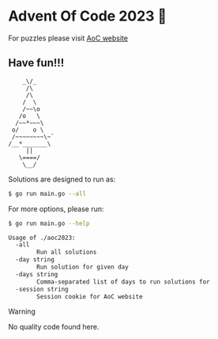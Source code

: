# Advent Of Code 2023 :christmas_tree:

For puzzles please visit [AoC website](https://adventofcode.com/2023)

## Have fun!!!

```
    _\/_
     /\
     /\
    /  \
    /~~\o
   /o   \
  /~~*~~~\
 o/    o \
 /~~~~~~~~\~`
/__*_______\
     ||
   \====/
    \__/
```

Solutions are designed to run as:

```sh
$ go run main.go --all
```

For more options, please run:

```sh
$ go run main.go --help
```

```sh
Usage of ./aoc2023:
  -all
        Run all solutions
  -day string
        Run solution for given day
  -days string
        Comma-separated list of days to run solutions for
  -session string
        Session cookie for AoC website
```

> [!WARNING]
> No quality code found here.
